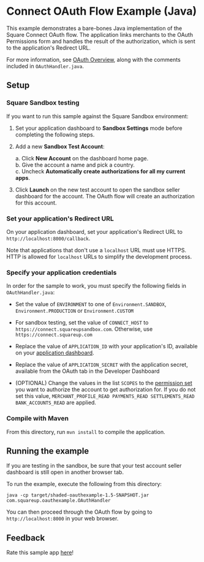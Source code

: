 # Connect OAuth Flow Example (Java)

This example demonstrates a bare-bones Java implementation of the Square Connect
OAuth flow. The application links merchants to the OAuth Permissions form and
handles the result of the authorization, which is sent to the application's Redirect URL.

For more information, see [OAuth Overview](https://developer.squareup.com/docs/oauth-api/overview),
along with the comments included in `OAuthHandler.java`.

## Setup

### Square Sandbox testing

If you want to run this sample against the Square Sandbox environment:

1. Set your application dashboard to **Sandbox Settings** mode before completing
   the following steps.
1. Add a new **Sandbox Test Account**:

   a. Click **New Account** on the dashboard home page.<br>
   b. Give the account a name and pick a country. <br>
   c. Uncheck **Automatically create authorizations for all my current apps**.<br>

1. Click **Launch** on the new test account to open the sandbox seller dashboard for
   the account. The OAuth flow will create an authorization for this account.

### Set your application's Redirect URL

On your application dashboard, set your application's Redirect URL to
`http://localhost:8000/callback`.

Note that applications that don't use a `localhost` URL must use HTTPS. HTTP is
allowed for `localhost` URLs to simplify the development process.

### Specify your application credentials

In order for the sample to work, you must specify the following fields in `OAuthHandler.java`:

- Set the value of `ENVIRONMENT` to one of `Environment.SANDBOX`, `Environment.PRODUCTION` or `Environment.CUSTOM`

- For sandbox testing, set the value of `CONNECT_HOST` to `https://connect.squareupsandbox.com`.
  Otherwise, use `https://connect.squareup.com`

- Replace the value of `APPLICATION_ID` with your application's ID, available on your
  [application dashboard](https://connect.squareup.com/apps).

- Replace the value of `APPLICATION_SECRET` with the application secret, available from the OAuth tab in the Developer Dashboard

- (OPTIONAL) Change the values in the list `SCOPES` to the [permission set](../OAuthPermissions.md) you
  want to authorize the account to get authorization for. If you do not set this value,
  `MERCHANT_PROFILE_READ PAYMENTS_READ SETTLEMENTS_READ BANK_ACCOUNTS_READ` are applied.

### Compile with Maven

From this directory, run `mvn install` to compile the application.

## Running the example

If you are testing in the sandbox, be sure that your test account seller dashboard
is still open in another browser tab.

To run the example, execute the following from this directory:

    java -cp target/shaded-oauthexample-1.5-SNAPSHOT.jar com.squareup.oauthexample.OAuthHandler

You can then proceed through the OAuth flow by going to `http://localhost:8000`
in your web browser.

## Feedback

Rate this sample app [here](https://delighted.com/t/Z1xmKSqy)!
